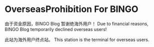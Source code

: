 # OverseasProhibition For BINGO

由于资金原因，BINGO Blog 暂谢绝海外用户！
Due to financial reasons, BINGO Blog temporarily declined overseas users!

此站为海外用户终点站。
This station is the terminal for overseas users.
